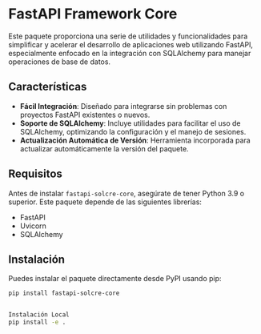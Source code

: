 # FastAPI Framework Core

Este paquete proporciona una serie de utilidades y funcionalidades para simplificar y acelerar el desarrollo de aplicaciones web utilizando FastAPI, especialmente enfocado en la integración con SQLAlchemy para manejar operaciones de base de datos.

## Características

- **Fácil Integración**: Diseñado para integrarse sin problemas con proyectos FastAPI existentes o nuevos.
- **Soporte de SQLAlchemy**: Incluye utilidades para facilitar el uso de SQLAlchemy, optimizando la configuración y el manejo de sesiones.
- **Actualización Automática de Versión**: Herramienta incorporada para actualizar automáticamente la versión del paquete.

## Requisitos

Antes de instalar `fastapi-solcre-core`, asegúrate de tener Python 3.9 o superior. Este paquete depende de las siguientes librerías:

- FastAPI
- Uvicorn
- SQLAlchemy

## Instalación

Puedes instalar el paquete directamente desde PyPI usando pip:

```bash
pip install fastapi-solcre-core


Instalación Local
pip install -e .
